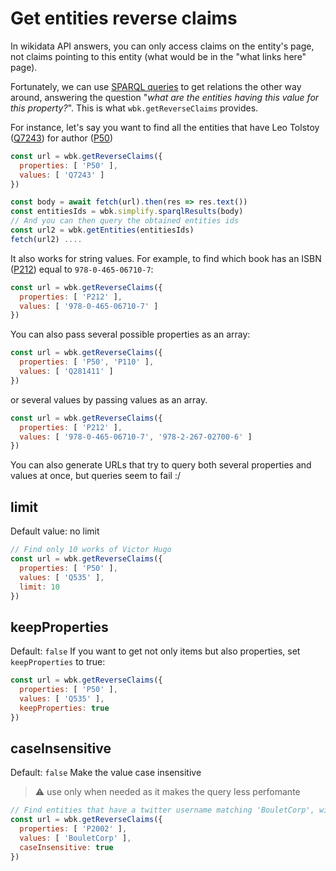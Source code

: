 # Get entities reverse claims

In wikidata API answers, you can only access claims on the entity's page, not claims pointing to this entity (what would be in the "what links here" page).

Fortunately, we can use [SPARQL queries](sparql_query.md) to get relations the other way around, answering the question "*what are the entities having this value for this property?*". This is what `wbk.getReverseClaims` provides.

For instance, let's say you want to find all the entities that have Leo Tolstoy ([Q7243](http://www.wikidata.org/entity/Q7243)) for author ([P50](http://www.wikidata.org/entity/P50))

```js
const url = wbk.getReverseClaims({
  properties: [ 'P50' ],
  values: [ 'Q7243' ]
})

const body = await fetch(url).then(res => res.text())
const entitiesIds = wbk.simplify.sparqlResults(body)
// And you can then query the obtained entities ids
const url2 = wbk.getEntities(entitiesIds)
fetch(url2) ....
```

It also works for string values. For example, to find which book has an ISBN ([P212](http://www.wikidata.org/entity/P212)) equal to `978-0-465-06710-7`:
```js
const url = wbk.getReverseClaims({
  properties: [ 'P212' ],
  values: [ '978-0-465-06710-7' ]
})
```

You can also pass several possible properties as an array:
```js
const url = wbk.getReverseClaims({
  properties: [ 'P50', 'P110' ],
  values: [ 'Q281411' ]
})
```

or several values by passing values as an array.
```js
const url = wbk.getReverseClaims({
  properties: [ 'P212' ],
  values: [ '978-0-465-06710-7', '978-2-267-02700-6' ]
})
```

You can also generate URLs that try to query both several properties and values at once, but queries seem to fail :/

## limit

Default value: no limit
```js
// Find only 10 works of Victor Hugo
const url = wbk.getReverseClaims({
  properties: [ 'P50' ],
  values: [ 'Q535' ],
  limit: 10
})
```

## keepProperties
Default: `false`
If you want to get not only items but also properties, set `keepProperties` to true:
```js
const url = wbk.getReverseClaims({
  properties: [ 'P50' ],
  values: [ 'Q535' ],
  keepProperties: true
})
```

## caseInsensitive
Default: `false`
Make the value case insensitive

> :warning: use only when needed as it makes the query less perfomante

```js
// Find entities that have a twitter username matching 'BouletCorp', without considering the case
const url = wbk.getReverseClaims({
  properties: [ 'P2002' ],
  values: [ 'BouletCorp' ],
  caseInsensitive: true
})
```

